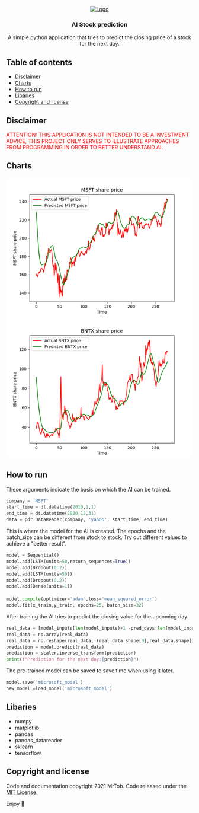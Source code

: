 <p align="center">
  <a href="https://example.com/">
    <img src="https://picr.eu/images/2021/02/06/QYLvL.png" alt="Logo" width=200>
  </a>

  <h3 align="center">AI Stock prediction</h3>

  <p align="center">
    A simple python application that tries to predict the closing price of a stock for the next day.
    <br>
   
  </p>
</p>


## Table of contents

- [Disclaimer](#disclaimer)
- [Charts](#charts)
- [How to run](#how-to-run)
- [Libaries](#libaries)
- [Copyright and license](#copyright-and-license)


## Disclaimer
<span style="color:red">ATTENTION: THIS APPLICATION IS NOT INTENDED TO BE A INVESTMENT ADVICE, THIS PROJECT ONLY SERVES TO ILLUSTRATE APPROACHES FROM PROGRAMMING IN ORDER TO BETTER UNDERSTAND AI.</span>


## Charts

![img.png](microsoft.png)
![img_1.png](biontech.png)

## How to run

These arguments indicate the basis on which the AI can be trained.

```python
company = 'MSFT'
start_time = dt.datetime(2010,1,1)
end_time = dt.datetime(2020,12,31)
data = pdr.DataReader(company, 'yahoo', start_time, end_time)
```
This is where the model for the AI is created. The epochs and the batch_size can be different from stock to stock. Try out different values to achieve a "better result".
```python
model = Sequential()
model.add(LSTM(units=50,return_sequences=True))
model.add(Dropout(0.2))
model.add(LSTM(units=50))
model.add(Dropout(0.2))
model.add(Dense(units=1))

model.compile(optimizer='adam',loss='mean_squared_error')
model.fit(x_train,y_train, epochs=25, batch_size=32)
```
After training the AI tries to predict the closing value for the upcoming day.
```python
real_data = [model_inputs[len(model_inputs)+1 -pred_days:len(model_inputs+1),0]]
real_data = np.array(real_data)
real_data = np.reshape(real_data, (real_data.shape[0],real_data.shape[1],1))
prediction = model.predict(real_data)
prediction = scaler.inverse_transform(prediction)
print(f"Prediction for the next day:{prediction}")
```
The pre-trained model can be saved to save time when using it later.
```python
model.save('microsoft_model')
new_model =load_model('microsoft_model')
```

## Libaries
* numpy
* matplotlib
* pandas
* pandas_datareader
* sklearn
* tensorflow


## Copyright and license

Code and documentation copyright 2021 MrTob. Code released under the [MIT License](LICENSE).

Enjoy :metal:
